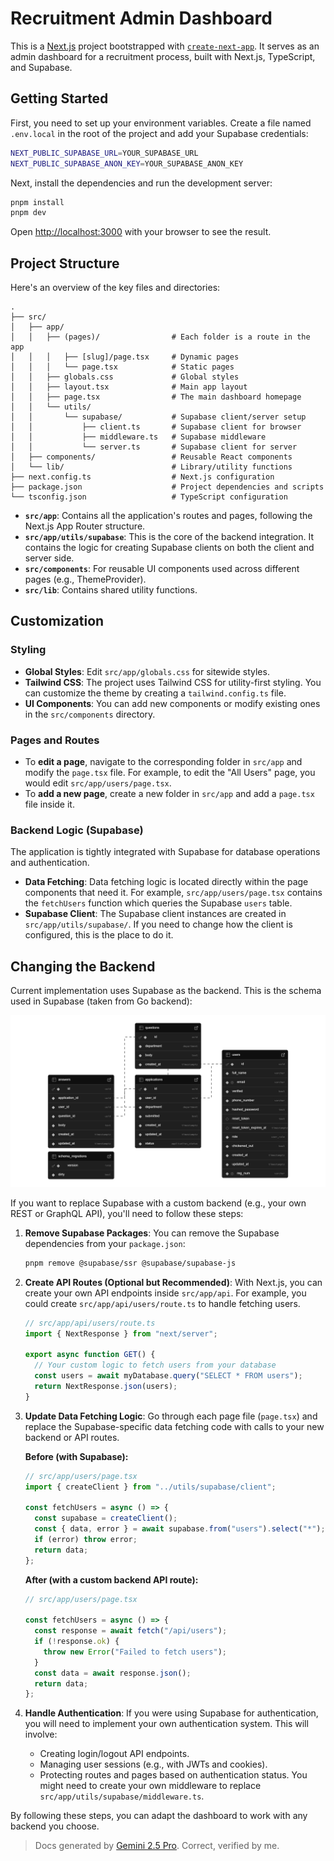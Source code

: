 # Recruitment Admin Dashboard

This is a [Next.js](https://nextjs.org) project bootstrapped with [`create-next-app`](https://nextjs.org/docs/app/api-reference/cli/create-next-app). It serves as an admin dashboard for a recruitment process, built with Next.js, TypeScript, and Supabase.

## Getting Started

First, you need to set up your environment variables. Create a file named `.env.local` in the root of the project and add your Supabase credentials:

```bash
NEXT_PUBLIC_SUPABASE_URL=YOUR_SUPABASE_URL
NEXT_PUBLIC_SUPABASE_ANON_KEY=YOUR_SUPABASE_ANON_KEY
```

Next, install the dependencies and run the development server:

```bash
pnpm install
pnpm dev
```

Open [http://localhost:3000](http://localhost:3000) with your browser to see the result.

## Project Structure

Here's an overview of the key files and directories:

```text
.
├── src/
│   ├── app/
│   │   ├── (pages)/                # Each folder is a route in the app
│   │   │   ├── [slug]/page.tsx     # Dynamic pages
│   │   │   └── page.tsx            # Static pages
│   │   ├── globals.css             # Global styles
│   │   ├── layout.tsx              # Main app layout
│   │   ├── page.tsx                # The main dashboard homepage
│   │   └── utils/
│   │       └── supabase/           # Supabase client/server setup
│   │           ├── client.ts       # Supabase client for browser
│   │           ├── middleware.ts   # Supabase middleware
│   │           └── server.ts       # Supabase client for server
│   ├── components/                 # Reusable React components
│   └── lib/                        # Library/utility functions
├── next.config.ts                  # Next.js configuration
├── package.json                    # Project dependencies and scripts
└── tsconfig.json                   # TypeScript configuration
```

- **`src/app`**: Contains all the application's routes and pages, following the Next.js App Router structure.
- **`src/app/utils/supabase`**: This is the core of the backend integration. It contains the logic for creating Supabase clients on both the client and server side.
- **`src/components`**: For reusable UI components used across different pages (e.g., ThemeProvider).
- **`src/lib`**: Contains shared utility functions.

## Customization

### Styling

- **Global Styles**: Edit `src/app/globals.css` for sitewide styles.
- **Tailwind CSS**: The project uses Tailwind CSS for utility-first styling. You can customize the theme by creating a `tailwind.config.ts` file.
- **UI Components**: You can add new components or modify existing ones in the `src/components` directory.

### Pages and Routes

- To **edit a page**, navigate to the corresponding folder in `src/app` and modify the `page.tsx` file. For example, to edit the "All Users" page, you would edit `src/app/users/page.tsx`.
- To **add a new page**, create a new folder in `src/app` and add a `page.tsx` file inside it.

### Backend Logic (Supabase)

The application is tightly integrated with Supabase for database operations and authentication.

- **Data Fetching**: Data fetching logic is located directly within the page components that need it. For example, `src/app/users/page.tsx` contains the `fetchUsers` function which queries the Supabase `users` table.
- **Supabase Client**: The Supabase client instances are created in `src/app/utils/supabase/`. If you need to change how the client is configured, this is the place to do it.

## Changing the Backend

Current implementation uses Supabase as the backend. This is the schema used in Supabase (taken from Go backend):

![Database Schema](./public/schema.png)

If you want to replace Supabase with a custom backend (e.g., your own REST or GraphQL API), you'll need to follow these steps:

1. **Remove Supabase Packages**:
   You can remove the Supabase dependencies from your `package.json`:

   ```bash
   pnpm remove @supabase/ssr @supabase/supabase-js
   ```

2. **Create API Routes (Optional but Recommended)**:
   With Next.js, you can create your own API endpoints inside `src/app/api`. For example, you could create `src/app/api/users/route.ts` to handle fetching users.

   ```typescript
   // src/app/api/users/route.ts
   import { NextResponse } from "next/server";

   export async function GET() {
     // Your custom logic to fetch users from your database
     const users = await myDatabase.query("SELECT * FROM users");
     return NextResponse.json(users);
   }
   ```

3. **Update Data Fetching Logic**:
   Go through each page file (`page.tsx`) and replace the Supabase-specific data fetching code with calls to your new backend or API routes.

   **Before (with Supabase):**

   ```typescript
   // src/app/users/page.tsx
   import { createClient } from "../utils/supabase/client";

   const fetchUsers = async () => {
     const supabase = createClient();
     const { data, error } = await supabase.from("users").select("*");
     if (error) throw error;
     return data;
   };
   ```

   **After (with a custom backend API route):**

   ```typescript
   // src/app/users/page.tsx

   const fetchUsers = async () => {
     const response = await fetch("/api/users");
     if (!response.ok) {
       throw new Error("Failed to fetch users");
     }
     const data = await response.json();
     return data;
   };
   ```

4. **Handle Authentication**:
   If you were using Supabase for authentication, you will need to implement your own authentication system. This will involve:
   - Creating login/logout API endpoints.
   - Managing user sessions (e.g., with JWTs and cookies).
   - Protecting routes and pages based on authentication status. You might need to create your own middleware to replace `src/app/utils/supabase/middleware.ts`.

By following these steps, you can adapt the dashboard to work with any backend you choose.

> Docs generated by [Gemini 2.5 Pro](https://gemini.google.com/). Correct, verified by me.
